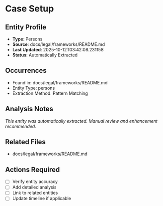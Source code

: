 # Case Setup

## Entity Profile
- **Type**: Persons
- **Source**: docs/legal/frameworks/README.md
- **Last Updated**: 2025-10-12T03:42:08.231158
- **Status**: Automatically Extracted

## Occurrences
- Found in: docs/legal/frameworks/README.md
- Entity Type: persons
- Extraction Method: Pattern Matching

## Analysis Notes
*This entity was automatically extracted. Manual review and enhancement recommended.*

## Related Files
- docs/legal/frameworks/README.md

## Actions Required
- [ ] Verify entity accuracy
- [ ] Add detailed analysis
- [ ] Link to related entities
- [ ] Update timeline if applicable
